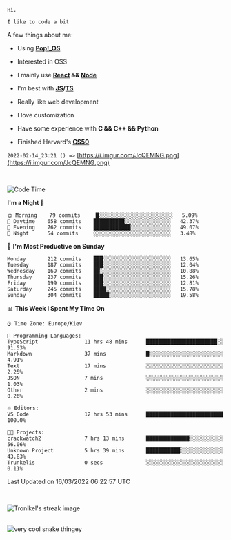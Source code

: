 ```
Hi.

I like to code a bit
```

A few things about me:

-   Using **[Pop!\_OS](https://pop.system76.com/)**

-   Interested in OSS

-   I mainly use **[React](https://reactjs.org/) && [Node](https://nodejs.org/en/)**

-   I'm best with **[JS](https://www.javascript.com/)/[TS](https://www.typescriptlang.org/)**

-   Really like web development

-   I love customization

-   Have some experience with **C && C++ && Python**

-   Finished Harvard's **[CS50](https://cs50.harvard.edu)**

`2022-02-14_23:21 () =>` [https://i.imgur.com/JcQEMNG.png](https://i.imgur.com/JcQEMNG.png)

<br>

<!--START_SECTION:waka-->
![Code Time](http://img.shields.io/badge/Code%20Time-426%20hrs%2010%20mins-blue)

**I'm a Night 🦉** 

```text
🌞 Morning    79 commits     █░░░░░░░░░░░░░░░░░░░░░░░░   5.09% 
🌆 Daytime    658 commits    ██████████░░░░░░░░░░░░░░░   42.37% 
🌃 Evening    762 commits    ████████████░░░░░░░░░░░░░   49.07% 
🌙 Night      54 commits     ░░░░░░░░░░░░░░░░░░░░░░░░░   3.48%

```
📅 **I'm Most Productive on Sunday** 

```text
Monday       212 commits    ███░░░░░░░░░░░░░░░░░░░░░░   13.65% 
Tuesday      187 commits    ███░░░░░░░░░░░░░░░░░░░░░░   12.04% 
Wednesday    169 commits    ██░░░░░░░░░░░░░░░░░░░░░░░   10.88% 
Thursday     237 commits    ███░░░░░░░░░░░░░░░░░░░░░░   15.26% 
Friday       199 commits    ███░░░░░░░░░░░░░░░░░░░░░░   12.81% 
Saturday     245 commits    ████░░░░░░░░░░░░░░░░░░░░░   15.78% 
Sunday       304 commits    █████░░░░░░░░░░░░░░░░░░░░   19.58%

```


📊 **This Week I Spent My Time On** 

```text
⌚︎ Time Zone: Europe/Kiev

💬 Programming Languages: 
TypeScript               11 hrs 48 mins      ███████████████████████░░   91.53% 
Markdown                 37 mins             █░░░░░░░░░░░░░░░░░░░░░░░░   4.91% 
Text                     17 mins             ░░░░░░░░░░░░░░░░░░░░░░░░░   2.25% 
JSON                     7 mins              ░░░░░░░░░░░░░░░░░░░░░░░░░   1.03% 
Other                    2 mins              ░░░░░░░░░░░░░░░░░░░░░░░░░   0.26%

🔥 Editors: 
VS Code                  12 hrs 53 mins      █████████████████████████   100.0%

🐱‍💻 Projects: 
crackwatch2              7 hrs 13 mins       ██████████████░░░░░░░░░░░   56.06% 
Unknown Project          5 hrs 39 mins       ███████████░░░░░░░░░░░░░░   43.83% 
Trunkelis                0 secs              ░░░░░░░░░░░░░░░░░░░░░░░░░   0.11%

```


 Last Updated on 16/03/2022 06:22:57 UTC
<!--END_SECTION:waka-->

<br>

<p><img align="center" src="https://github-readme-streak-stats.herokuapp.com/?user=Trunkelis&theme=dark" alt="Tronikel's streak image" /></p>

<br>

<img title="" src="https://raw.githubusercontent.com/Trunkelis/Trunkelis/output/github-contribution-grid-snake.svg" alt="very cool snake thingey" data-align="left">
